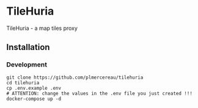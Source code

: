 # TileHuria

TileHuria - a map tiles proxy

## Installation

### Development

```
git clone https://github.com/plmercereau/tilehuria
cd tilehuria
cp .env.example .env
# ATTENTION: change the values in the .env file you just created !!!
docker-compose up -d
```
